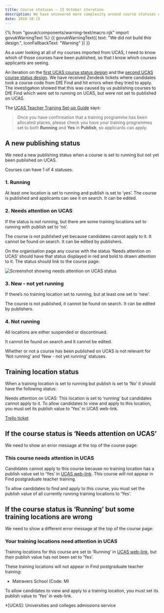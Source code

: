 ```yaml
---
title: Course statuses – 15 October iteration
description: We have uncovered more complexity around course statuses on UCAS
date: 2018-10-15
---
```


{% from "govuk/components/warning-text/macro.njk" import govukWarningText %}
{{ govukWarningText({ text: "We did not build this design.", iconFallbackText: "Warning" }) }}

As a user looking at all of my courses imported from UCAS, I need to know which of those courses have been published, so that I know which courses applicants are seeing.

An iteration on the [first UCAS course status design](/publish-teacher-training-courses/ucas-course-status) and the [second UCAS course status design](/publish-teacher-training-courses/course-not-running). We have received Zendesk tickets where candidates took a course code from DfE Find and hit errors when they tried to apply. The investigation showed that this was caused by us publishing courses to DfE Find which were set to running on UCAS, but were not set to published on UCAS.

The [UCAS Teacher Training Set-up Guide](https://www.ucas.com/file/115581/download?token=mv-G6P53) says:

> Once you have confirmation that a training programme has been allocated places, please check you have your training programmes set to both **Running** and **Yes** in **Publish**, so applicants can apply.

## A new publishing status

We need a new publishing status when a course is set to running but not yet been published on UCAS.

Courses can have 1 of 4 statuses.

### 1\. Running

At least one location is set to running and publish is set to ‘yes’. The course is published and applicants can see it on search. It can be edited.

### 2\. Needs attention on UCAS

If the status is not running, but there are some training locations set to running with publish set to ‘no’.

The course is not published yet because candidates cannot apply to it. It cannot be found on search. It can be edited by publishers.

On the organisation page any course with the status ‘Needs attention on UCAS’ should have that status displayed in red and bold to drawn attention to it. The status should link to the course page:

![Screenshot showing needs attention on UCAS status](/publish-teacher-training-courses/needs-attention-status.png)

### 3\. New - not yet running

If there’s no training location set to running, but at least one set to ‘new’.

The course is not published, it cannot be found on search. It can be edited by publishers.

### 4\. Not running

All locations are either suspended or discontinued.

It cannot be found on search and it cannot be edited.

Whether or not a course has been published on UCAS is not relevant for ’Not running’ and ’New - not yet running’ statuses.

## Training location status

When a training location is set to running but publish is set to ‘No’ it should have the following status:

Needs attention on UCAS: This location is set to ‘running’ but candidates cannot apply to it. To allow candidates to view and apply to this location, you must set its publish value to ‘Yes’ in UCAS web-link.

[Trello ticket](https://trello.com/c/sXUxUwyL/479-ucas-unpublished-courses-appearing-on-search-showing-incorrectly-on-publish)

## If the course status is ‘Needs attention on UCAS’

We need to show an error message at the top of the course page:

### This course needs attention in UCAS

Candidates cannot apply to this course because no training location has a publish value set to ‘Yes’ in [UCAS web-link](https://www.ucas.com/sign-web-link). This course will not appear in Find postgraduate teacher training.

To allow candidates to find and apply to this course, you must set the publish value of all currently running training locations to ‘Yes’.

## If the course status is ‘Running’ but some training locations are wrong

We need to show a different error message at the top of the course page:

### Your training locations need attention in UCAS

Training locations for this course are set to ‘Running’ in [UCAS web-link](https://www.ucas.com/sign-web-link), but their publish value has not been set to ‘Yes’.

These training locations will not appear in Find postgraduate teacher training:

- Matravers School (Code: M)

To allow candidates to view and apply to a training location, you must set its publish value to ‘Yes’ in web-link.

*[UCAS]: Universities and colleges admissions service
